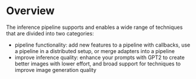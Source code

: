 <!--Copyright 2024 The HuggingFace Team. All rights reserved.

Licensed under the Apache License, Version 2.0 (the "License"); you may not use this file except in compliance with
the License. You may obtain a copy of the License at

http://www.apache.org/licenses/LICENSE-2.0

Unless required by applicable law or agreed to in writing, software distributed under the License is distributed on
an "AS IS" BASIS, WITHOUT WARRANTIES OR CONDITIONS OF ANY KIND, either express or implied. See the License for the
specific language governing permissions and limitations under the License.
-->

# Overview

The inference pipeline supports and enables a wide range of techniques that are divided into two categories:

* pipeline functionality: add new features to a pipeline with callbacks, use a pipeline in a distributed setup, or merge adapters into a pipeline
* improve inference quality: enhance your prompts with GPT2 to create better images with lower effort, and broad support for techniques to improve image generation quality
